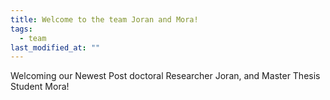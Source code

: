 ```yaml
---
title: Welcome to the team Joran and Mora!
tags:
  - team
last_modified_at: ""
---
```


<!-- excerpt start -->
Welcoming our Newest Post doctoral Researcher Joran, and Master Thesis Student Mora!
<!-- excerpt end -->
